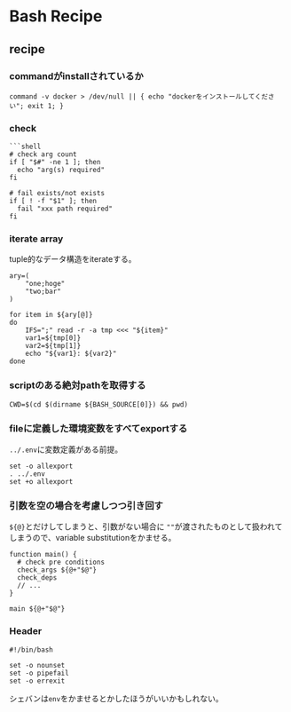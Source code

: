 # Bash Recipe

## recipe

### commandがinstallされているか

```
command -v docker > /dev/null || { echo "dockerをインストールしてください"; exit 1; }
```

### check

```shell
```shell
# check arg count
if [ "$#" -ne 1 ]; then
  echo "arg(s) required"
fi

# fail exists/not exists
if [ ! -f "$1" ]; then
  fail "xxx path required"
fi
```

### iterate array

tuple的なデータ構造をiterateする。

```shell
ary=(
    "one;hoge"
    "two;bar"
)

for item in ${ary[@]}
do
    IFS=";" read -r -a tmp <<< "${item}"
    var1=${tmp[0]}
    var2=${tmp[1]}
    echo "${var1}: ${var2}"
done
```

### scriptのある絶対pathを取得する

```shell
CWD=$(cd $(dirname ${BASH_SOURCE[0]}) && pwd)
```

### fileに定義した環境変数をすべてexportする

`../.env`に変数定義がある前提。

```shell
set -o allexport 
. ../.env 
set +o allexport
```

### 引数を空の場合を考慮しつつ引き回す

`${@}`とだけしてしまうと、引数がない場合に `""`が渡されたものとして扱われてしまうので、variable substitutionをかませる。

```shell
function main() {
  # check pre conditions
  check_args ${@+"$@"}
  check_deps
  // ...
}

main ${@+"$@"}
```

### Header

```shell
#!/bin/bash

set -o nounset
set -o pipefail
set -o errexit
```

シェバンは`env`をかませるとかしたほうがいいかもしれない。
